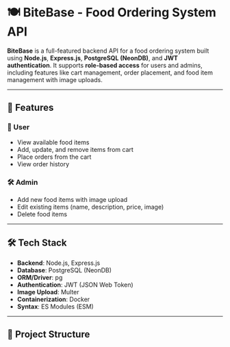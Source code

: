 # 🍽️ BiteBase - Food Ordering System API

**BiteBase** is a full-featured backend API for a food ordering system built using **Node.js**, **Express.js**, **PostgreSQL (NeonDB)**, and **JWT authentication**. It supports **role-based access** for users and admins, including features like cart management, order placement, and food item management with image uploads.

---

## 🚀 Features

### 👤 User
- View available food items
- Add, update, and remove items from cart
- Place orders from the cart
- View order history

### 🛠️ Admin
- Add new food items with image upload
- Edit existing items (name, description, price, image)
- Delete food items

---

## 🛠️ Tech Stack

- **Backend**: Node.js, Express.js
- **Database**: PostgreSQL (NeonDB)
- **ORM/Driver**: pg
- **Authentication**: JWT (JSON Web Token)
- **Image Upload**: Multer
- **Containerization**: Docker
- **Syntax**: ES Modules (ESM)

---

## 📁 Project Structure

